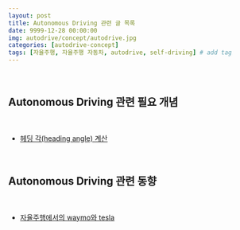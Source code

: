 ```yaml
---
layout: post
title: Autonomous Driving 관련 글 목록
date: 9999-12-28 00:00:00
img: autodrive/concept/autodrive.jpg
categories: [autodrive-concept] 
tags: [자율주행, 자율주행 자동차, autodrive, self-driving] # add tag
---
```


<br>

## Autonomous Driving 관련 필요 개념

<br>

- [헤딩 각(heading angle) 계산](https://gaussian37.github.io/autodrive-concept-heading_angle/)

<br>

## Autonomous Driving 관련 동향

<br>

- [자율주행에서의 waymo와 tesla](https://gaussian37.github.io/autodrive-concept-waymo_vs_tesla/)

